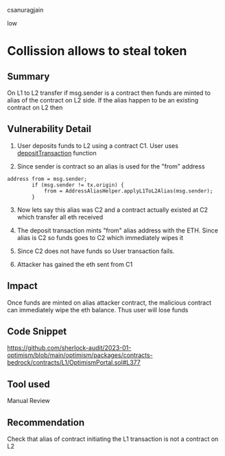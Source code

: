 csanuragjain

low

# Collission allows to steal token

## Summary
On L1 to L2 transfer if msg.sender is a contract then funds are minted to alias of the contract on L2 side. If the alias happen to be an existing contract on L2 then 

## Vulnerability Detail
1. User deposits funds to L2 using a contract C1. User uses [depositTransaction](https://github.com/sherlock-audit/2023-01-optimism/blob/main/optimism/packages/contracts-bedrock/contracts/L1/OptimismPortal.sol#L358) function

2. Since sender is contract so an alias is used for the "from" address

```solidity
address from = msg.sender;
        if (msg.sender != tx.origin) {
            from = AddressAliasHelper.applyL1ToL2Alias(msg.sender);
        }
```

3. Now lets say this alias was C2 and a contract actually existed at C2 which transfer all eth received

4. The deposit transaction mints "from" alias address with the ETH. Since alias is C2 so funds goes to C2 which immediately wipes it

5. Since C2 does not have funds so User transaction fails.

6. Attacker has gained the eth sent from C1


## Impact
Once funds are minted on alias attacker contract, the malicious contract can immediately wipe the eth balance. Thus user will lose funds

## Code Snippet
https://github.com/sherlock-audit/2023-01-optimism/blob/main/optimism/packages/contracts-bedrock/contracts/L1/OptimismPortal.sol#L377

## Tool used
Manual Review

## Recommendation
Check that alias of contract initiating the L1 transaction is not a contract on L2